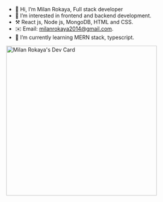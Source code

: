 - 👋 Hi, I’m Milan Rokaya, Full stack developer
- 👀 I’m interested in frontend and backend development.
- ⚒️ React js, Node js, MongoDB, HTML and CSS.
- ✉️ Email: milanrokaya2014@gmail.com.
- 🌱 I’m currently learning MERN stack, typescript.

<a href="https://app.daily.dev/milan0827"><img src="https://api.daily.dev/devcards/5a13e942a7264ceb9e0336c71676ed4e.png?r=jtc" width="400" alt="Milan Rokaya's Dev Card"/></a>
<!---
milan0827/milan0827 is a ✨ special ✨ repository because its `README.md` (this file) appears on your GitHub profile.
You can click the Preview link to take a look at your changes.
--->
